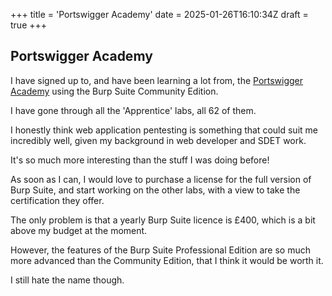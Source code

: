 +++
title = 'Portswigger Academy'
date = 2025-01-26T16:10:34Z
draft = true
+++

## Portswigger Academy

I have signed up to, and have been learning a lot from, the [Portswigger Academy](https://portswigger.net/web-security/dashboard) using the Burp Suite Community Edition.

I have gone through all the 'Apprentice' labs, all 62 of them.

I honestly think web application pentesting is something that could suit me incredibly well, given my background in web developer and SDET work.

It's so much more interesting than the stuff I was doing before!

As soon as I can, I would love to purchase a license for the full version of Burp Suite, and start working on the other labs, with a view to take the certification they offer.

The only problem is that a yearly Burp Suite licence is £400, which is a bit above my budget at the moment.

However, the features of the Burp Suite Professional Edition are so much more advanced than the Community Edition, that I think it would be worth it.

I still hate the name though.




